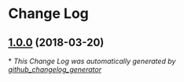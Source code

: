 # Change Log

## [1.0.0](https://github.com/gordonbanderson/silverstripe-notifier/tree/1.0.0) (2018-03-20)


\* *This Change Log was automatically generated by [github_changelog_generator](https://github.com/skywinder/Github-Changelog-Generator)*